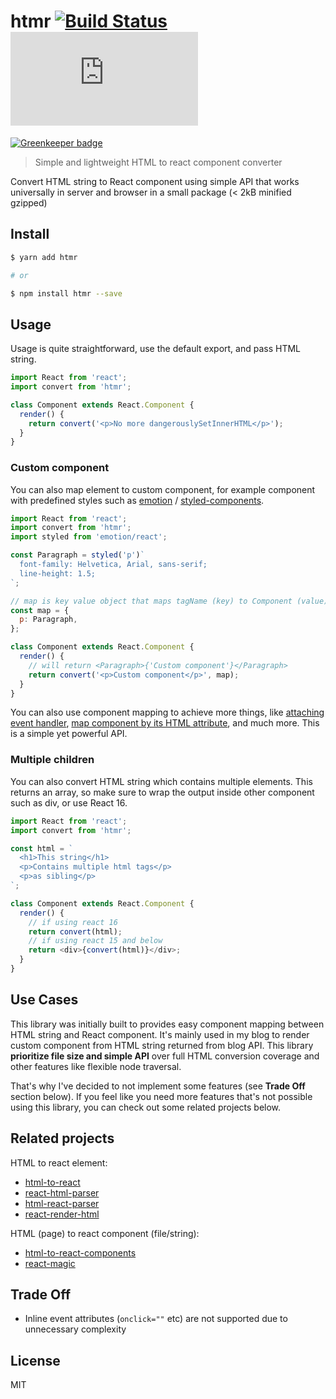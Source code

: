 # htmr [![Build Status](https://travis-ci.org/pveyes/htmr.svg?branch=master)](https://travis-ci.org/pveyes/htmr) [![bundle size](http://img.badgesize.io/https://unpkg.com/htmr/lib/htmr.min.js?compression=gzip)](https://unpkg.com/htmr/lib/htmr.min.js)

[![Greenkeeper badge](https://badges.greenkeeper.io/pveyes/htmr.svg)](https://greenkeeper.io/)

> Simple and lightweight HTML to react component converter

Convert HTML string to React component using simple API that works universally
in server and browser in a small package (< 2kB minified gzipped)

## Install

```sh
$ yarn add htmr

# or

$ npm install htmr --save
```

## Usage

Usage is quite straightforward, use the default export, and pass HTML string.

```js
import React from 'react';
import convert from 'htmr';

class Component extends React.Component {
  render() {
    return convert('<p>No more dangerouslySetInnerHTML</p>');
  }
}
```

### Custom component

You can also map element to custom component, for example component with
predefined styles such as [emotion](https://github.com/tkh44/emotion) /
[styled-components](https://github.com/styled-components/styled-components).

```js
import React from 'react';
import convert from 'htmr';
import styled from 'emotion/react';

const Paragraph = styled('p')`
  font-family: Helvetica, Arial, sans-serif;
  line-height: 1.5;
`;

// map is key value object that maps tagName (key) to Component (value)
const map = {
  p: Paragraph,
};

class Component extends React.Component {
  render() {
    // will return <Paragraph>{'Custom component'}</Paragraph>
    return convert('<p>Custom component</p>', map);
  }
}
```

You can also use component mapping to achieve more things, like
[attaching event handler](https://gist.github.com/pveyes/be1da04bdbf57d6e487daf4b596af7cd#file-eventhandler-js),
[map component by its HTML attribute](https://gist.github.com/pveyes/be1da04bdbf57d6e487daf4b596af7cd#file-mapcomponentbyattribute-js),
and much more. This is a simple yet powerful API.

### Multiple children

You can also convert HTML string which contains multiple elements. This returns
an array, so make sure to wrap the output inside other component such as div, or
use React 16.

```js
import React from 'react';
import convert from 'htmr';

const html = `
  <h1>This string</h1>
  <p>Contains multiple html tags</p>
  <p>as sibling</p>
`;

class Component extends React.Component {
  render() {
    // if using react 16
    return convert(html);
    // if using react 15 and below
    return <div>{convert(html)}</div>;
  }
}
```

## Use Cases

This library was initially built to provides easy component mapping between HTML
string and React component. It's mainly used in my blog to render custom
component from HTML string returned from blog API. This library **prioritize
file size and simple API** over full HTML conversion coverage and other features
like flexible node traversal.

That's why I've decided to not implement some features (see **Trade Off**
section below). If you feel like you need more features that's not possible
using this library, you can check out some related projects below.

## Related projects

HTML to react element:

* [html-to-react](https://github.com/aknuds1/html-to-react)
* [react-html-parser](https://github.com/wrakky/react-html-parser)
* [html-react-parser](https://github.com/remarkablemark/html-react-parser)
* [react-render-html](https://github.com/noraesae/react-render-html)

HTML (page) to react component (file/string):

* [html-to-react-components](https://github.com/roman01la/html-to-react-components)
* [react-magic](https://github.com/reactjs/react-magic)

## Trade Off

* Inline event attributes (`onclick=""` etc) are not supported due to
  unnecessary complexity

## License

MIT
